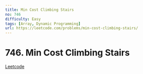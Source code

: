 ```yaml
---
title: Min Cost Climbing Stairs
no: 746
difficulty: Easy
tags: [Array, Dynamic Programming]
url: https://leetcode.com/problems/min-cost-climbing-stairs/
---
```


# 746. Min Cost Climbing Stairs

[Leetcode](https://leetcode.com/problems/min-cost-climbing-stairs/)

